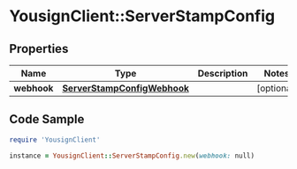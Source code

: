 # YousignClient::ServerStampConfig

## Properties

Name | Type | Description | Notes
------------ | ------------- | ------------- | -------------
**webhook** | [**ServerStampConfigWebhook**](ServerStampConfigWebhook.md) |  | [optional] 

## Code Sample

```ruby
require 'YousignClient'

instance = YousignClient::ServerStampConfig.new(webhook: null)
```


